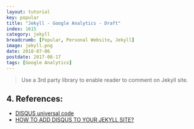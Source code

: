```yaml
---
layout: tutorial
key: popular
title: "Jekyll - Google Analytics - Draft"
index: 1615
category: jekyll
breadcrumb: [Popular, Personal Website, Jekyll]
image: jekyll.png
date: 2018-07-06
postdate: 2017-08-17
tags: [Google Analytics]
---
```


> Use a 3rd party library to enable reader to comment on Jekyll site.



## 4. References:
* [DISQUS universal code](https://disqus.com/admin/install/platforms/universalcode/)
* [HOW TO ADD DISQUS TO YOUR JEKYLL SITE?](https://poanchen.github.io/blog/2017/07/27/how-to-add-disqus-to-your-jekyll-sitel)
